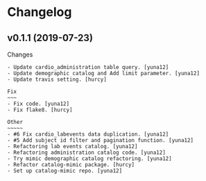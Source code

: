 Changelog
=========


v0.1.1 (2019-07-23)
-------------------

Changes
~~~~~~~
- Update cardio_administration table query. [yuna12]
- Update demographic catalog and Add limit parameter. [yuna12]
- Update travis setting. [hurcy]

Fix
~~~
- Fix code. [yuna12]
- Fix flake8. [hurcy]

Other
~~~~~
- #6 Fix cardio_labevents data duplication. [yuna12]
- #5 Add subject id filter and pagination function. [yuna12]
- Refactoring lab events catalog. [yuna12]
- Refactoring administration catalog code. [yuna12]
- Try mimic demographic catalog refactoring. [yuna12]
- Refactor catalog-mimic package. [hurcy]
- Set up catalog-mimic repo. [yuna12]


